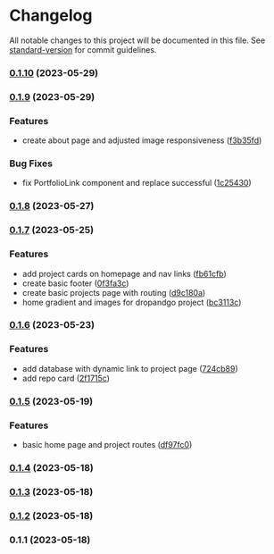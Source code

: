 # Changelog

All notable changes to this project will be documented in this file. See [standard-version](https://github.com/conventional-changelog/standard-version) for commit guidelines.

### [0.1.10](https://github.com/Earthstomp/portfolio/compare/v0.1.9...v0.1.10) (2023-05-29)

### [0.1.9](https://github.com/Earthstomp/portfolio/compare/v0.1.8...v0.1.9) (2023-05-29)


### Features

* create about page and adjusted image responsiveness ([f3b35fd](https://github.com/Earthstomp/portfolio/commit/f3b35fd2174634d17e8f0e3a5aa159485896dcf5))


### Bug Fixes

* fix PortfolioLink component and replace successful ([1c25430](https://github.com/Earthstomp/portfolio/commit/1c254304d22c824999f57169b954fa0f12d6121f))

### [0.1.8](https://github.com/Earthstomp/portfolio/compare/v0.1.7...v0.1.8) (2023-05-27)

### [0.1.7](https://github.com/Earthstomp/portfolio/compare/v0.1.6...v0.1.7) (2023-05-25)


### Features

* add project cards on homepage and nav links ([fb61cfb](https://github.com/Earthstomp/portfolio/commit/fb61cfbc0c6721c93a51540ff5a872a29c46fdb6))
* create basic footer ([0f3fa3c](https://github.com/Earthstomp/portfolio/commit/0f3fa3c0e73f3ea15bc23a2cc3e3e477598653d6))
* create basic projects page with routing ([d9c180a](https://github.com/Earthstomp/portfolio/commit/d9c180a2f312dc452d379d1b09dae3a3e5e5b7fd))
* home gradient and images for dropandgo project ([bc3113c](https://github.com/Earthstomp/portfolio/commit/bc3113c8dca9aa1ac04690ebbddad0e5b45aa654))

### [0.1.6](https://github.com/Earthstomp/portfolio/compare/v0.1.5...v0.1.6) (2023-05-23)


### Features

* add database with dynamic link to project page ([724cb89](https://github.com/Earthstomp/portfolio/commit/724cb898ba6a562ca262d1cfcb2a9f4ad3500a66))
* add repo card ([2f1715c](https://github.com/Earthstomp/portfolio/commit/2f1715c1c8ccadcb8223703d4d14ef758bda52f9))

### [0.1.5](https://github.com/Earthstomp/portfolio/compare/v0.1.4...v0.1.5) (2023-05-19)


### Features

* basic home page and project routes ([df97fc0](https://github.com/Earthstomp/portfolio/commit/df97fc0ca8967d81a9ff5f2e139a432aa5f1a99a))

### [0.1.4](https://github.com/Earthstomp/portfolio/compare/v0.1.3...v0.1.4) (2023-05-18)

### [0.1.3](https://github.com/Earthstomp/portfolio/compare/v0.1.2...v0.1.3) (2023-05-18)

### [0.1.2](https://github.com/Earthstomp/portfolio/compare/v0.1.1...v0.1.2) (2023-05-18)

### 0.1.1 (2023-05-18)
